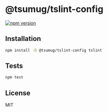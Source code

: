 # @tsumug/tslint-config

[![npm version](https://badge.fury.io/js/%40tsumug%2Ftslint-config.svg)](https://badge.fury.io/js/%40tsumug%2Ftslint-config)

## Installation

```sh
npm install -D @tsumug/tslint-config tslint
```

## Tests

```sh
npm test
```

## License

MIT
